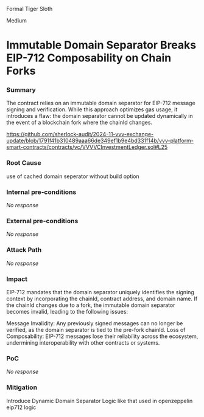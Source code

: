 Formal Tiger Sloth

Medium

# Immutable Domain Separator Breaks EIP-712 Composability on Chain Forks

### Summary

The contract relies on an immutable domain separator for EIP-712 message signing and verification. While this approach optimizes gas usage, it introduces a  flaw: the domain separator cannot be updated dynamically in the event of a blockchain fork where the chainId changes.

https://github.com/sherlock-audit/2024-11-vvv-exchange-update/blob/1791f41b310489aaa66de349ef1b9e4bd331f14b/vvv-platform-smart-contracts/contracts/vc/VVVVCInvestmentLedger.sol#L25


### Root Cause

use of cached domain seperator without build option 

### Internal pre-conditions

_No response_

### External pre-conditions

_No response_

### Attack Path

_No response_

### Impact

EIP-712 mandates that the domain separator uniquely identifies the signing context by incorporating the chainId, contract address, and domain name. If the chainId changes due to a fork, the immutable domain separator becomes invalid, leading to the following issues:

Message Invalidity: Any previously signed messages can no longer be verified, as the domain separator is tied to the pre-fork chainId.
Loss of Composability: EIP-712 messages lose their reliability across the ecosystem, undermining interoperability with other contracts or systems.

### PoC

_No response_

### Mitigation

Introduce Dynamic Domain Separator Logic like that used in openzeppelin eip712 logic 